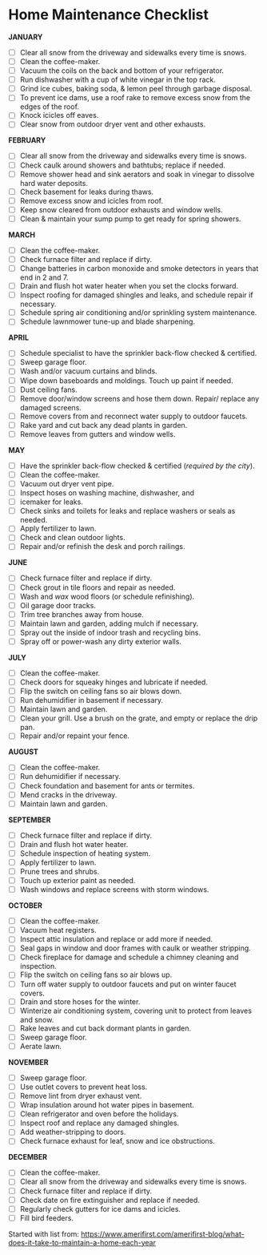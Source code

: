 
# Home Maintenance Checklist    

**JANUARY**  
- [ ] Clear all snow from the driveway and sidewalks every time is snows.  
- [ ] Clean the coffee-maker.  
- [ ] Vacuum the coils on the back and bottom of your refrigerator.  
- [ ] Run dishwasher with a cup of white vinegar in the top rack.  
- [ ] Grind ice cubes, baking soda, & lemon peel through garbage disposal.  
- [ ] To prevent ice dams, use a roof rake to remove excess snow from the edges of the roof.  
- [ ] Knock icicles off eaves.  
- [ ] Clear snow from outdoor dryer vent and other exhausts.  

**FEBRUARY**  
- [ ] Clear all snow from the driveway and sidewalks every time is snows.  
- [ ] Check caulk around showers and bathtubs; replace if needed.  
- [ ] Remove shower head and sink aerators and soak in vinegar to dissolve hard water deposits.  
- [ ] Check basement for leaks during thaws.  
- [ ] Remove excess snow and icicles from roof.  
- [ ] Keep snow cleared from outdoor exhausts and window wells.  
- [ ] Clean & maintain your sump pump to get ready for spring showers.  

**MARCH**  
- [ ] Clean the coffee-maker.  
- [ ] Check furnace filter and replace if dirty.  
- [ ] Change batteries in carbon monoxide and smoke detectors in years that end in 2 and 7.  
- [ ] Drain and flush hot water heater when you set the clocks forward.  
- [ ] Inspect roofing for damaged shingles and leaks, and schedule repair if necessary.  
- [ ] Schedule spring air conditioning and/or sprinkling system maintenance.  
- [ ] Schedule lawnmower tune-up and blade sharpening.  

**APRIL**  
- [ ] Schedule specialist to have the sprinkler back-flow checked & certified.  
- [ ] Sweep garage floor.  
- [ ] Wash and/or vacuum curtains and blinds.  
- [ ] Wipe down baseboards and moldings. Touch up paint if needed.  
- [ ] Dust ceiling fans.  
- [ ] Remove door/window screens and hose them down. Repair/ replace any damaged screens.  
- [ ] Remove covers from and reconnect water supply to outdoor faucets.  
- [ ] Rake yard and cut back any dead plants in garden.  
- [ ] Remove leaves from gutters and window wells.  

**MAY**  
- [ ] Have the sprinkler back-flow checked & certified (*required by the city*).  
- [ ] Clean the coffee-maker.  
- [ ] Vacuum out dryer vent pipe.  
- [ ] Inspect hoses on washing machine, dishwasher, and
- [ ] icemaker for leaks.  
- [ ] Check sinks and toilets for leaks and replace washers or seals as needed.  
- [ ] Apply fertilizer to lawn.  
- [ ] Check and clean outdoor lights.  
- [ ] Repair and/or refinish the desk and porch railings.  

**JUNE**  
- [ ] Check furnace filter and replace if dirty.  
- [ ] Check grout in tile floors and repair as needed.  
- [ ] Wash and *wax* wood floors (or schedule refinishing).  
- [ ] Oil garage door tracks.  
- [ ] Trim tree branches away from house.  
- [ ] Maintain lawn and garden, adding mulch if necessary.  
- [ ] Spray out the inside of indoor trash and recycling bins.  
- [ ] Spray off or power-wash any dirty exterior walls.  

**JULY**  
- [ ] Clean the coffee-maker.  
- [ ] Check doors for squeaky hinges and lubricate if needed.  
- [ ] Flip the switch on ceiling fans so air blows down.  
- [ ] Run dehumidifier in basement if necessary.  
- [ ] Maintain lawn and garden.  
- [ ] Clean your grill. Use a brush on the grate, and empty or replace the drip pan.  
- [ ] Repair and/or repaint your fence.  

**AUGUST**  
- [ ] Clean the coffee-maker.  
- [ ] Run dehumidifier if necessary.  
- [ ] Check foundation and basement for ants or termites.  
- [ ] Mend cracks in the driveway.  
- [ ] Maintain lawn and garden.  

**SEPTEMBER**  
- [ ] Check furnace filter and replace if dirty.  
- [ ] Drain and flush hot water heater.  
- [ ] Schedule inspection of heating system.  
- [ ] Apply fertilizer to lawn.  
- [ ] Prune trees and shrubs.  
- [ ] Touch up exterior paint as needed.  
- [ ] Wash windows and replace screens with storm windows.  

**OCTOBER**  
- [ ] Clean the coffee-maker.  
- [ ] Vacuum heat registers.  
- [ ] Inspect attic insulation and replace or add more if needed.  
- [ ] Seal gaps in window and door frames with caulk or weather stripping.   
- [ ] Check fireplace for damage and schedule a chimney cleaning and inspection.   
- [ ] Flip the switch on ceiling fans so air blows up.  
- [ ] Turn off water supply to outdoor faucets and put on winter faucet covers.  
- [ ] Drain and store hoses for the winter.  
- [ ] Winterize air conditioning system, covering unit to protect from leaves and snow.  
- [ ] Rake leaves and cut back dormant plants in garden.  
- [ ] Sweep garage floor.  
- [ ] Aerate lawn.   

**NOVEMBER**  
- [ ] Sweep garage floor.  
- [ ] Use outlet covers to prevent heat loss.  
- [ ] Remove lint from dryer exhaust vent.  
- [ ] Wrap insulation around hot water pipes in basement.  
- [ ] Clean refrigerator and oven before the holidays.  
- [ ] Inspect roof and replace any damaged shingles.  
- [ ] Add weather-stripping to doors.  
- [ ] Check furnace exhaust for leaf, snow and ice obstructions.  

**DECEMBER**  
- [ ] Clean the coffee-maker.  
- [ ] Clear all snow from the driveway and sidewalks every time is snows.  
- [ ] Check furnace filter and replace if dirty.  
- [ ] Check date on fire extinguisher and replace if needed.  
- [ ] Regularly check gutters for ice dams and icicles.  
- [ ] Fill bird feeders.  

Started with list from: https://www.amerifirst.com/amerifirst-blog/what-does-it-take-to-maintain-a-home-each-year
